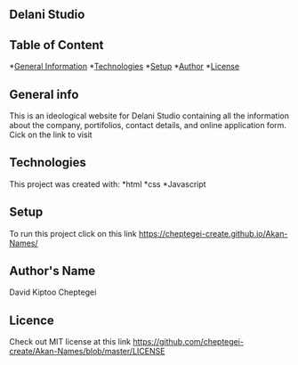 ## Delani  Studio
## Table of Content
*[General Information](#general-info)
*[Technologies](#technologies)
*[Setup](#setup)
*[Author](#author)
*[License](#license)
## General info
This is an ideological website for Delani Studio containing all the information about the company, portifolios, contact details, and online application form. Cick on the link to visit
## Technologies
This project was created with:
*html
*css
*Javascript
## Setup
To run this project click on this link https://cheptegei-create.github.io/Akan-Names/
## Author's Name
David Kiptoo Cheptegei
## Licence
Check out MIT license at this link https://github.com/cheptegei-create/Akan-Names/blob/master/LICENSE
